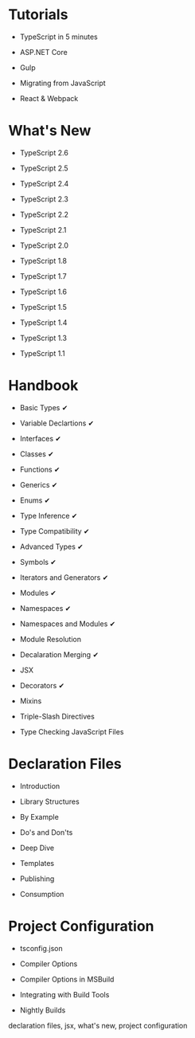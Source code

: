# Tutorials

- TypeScript in 5 minutes

- ASP.NET Core

- Gulp

- Migrating from JavaScript

- React & Webpack

# What's New

- TypeScript 2.6

- TypeScript 2.5

- TypeScript 2.4

- TypeScript 2.3

- TypeScript 2.2

- TypeScript 2.1

- TypeScript 2.0

- TypeScript 1.8

- TypeScript 1.7

- TypeScript 1.6

- TypeScript 1.5

- TypeScript 1.4

- TypeScript 1.3

- TypeScript 1.1

# Handbook

- Basic Types ✔

- Variable Declartions ✔

- Interfaces ✔

- Classes ✔

- Functions ✔

- Generics ✔

- Enums ✔

- Type Inference ✔

- Type Compatibility ✔

- Advanced Types ✔

- Symbols ✔

- Iterators and Generators ✔

- Modules ✔

- Namespaces ✔

- Namespaces and Modules ✔

- Module Resolution

- Decalaration Merging ✔

- JSX

- Decorators ✔

- Mixins

- Triple-Slash Directives

- Type Checking JavaScript Files

# Declaration Files

- Introduction

- Library Structures

- By Example

- Do's and Don'ts

- Deep Dive

- Templates

- Publishing

- Consumption

# Project Configuration

- tsconfig.json

- Compiler Options

- Compiler Options in MSBuild

- Integrating with Build Tools

- Nightly Builds

declaration files, jsx, what's new, project configuration